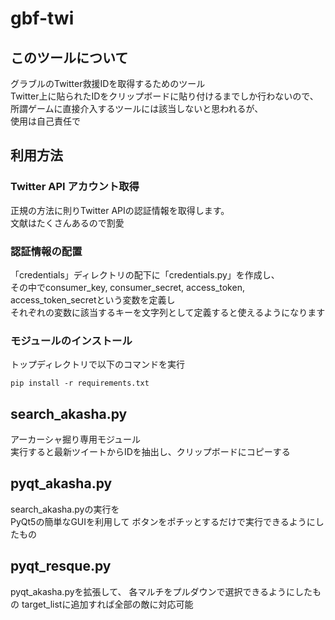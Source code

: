 # gbf-twi

## このツールについて

グラブルのTwitter救援IDを取得するためのツール  
Twitter上に貼られたIDをクリップボードに貼り付けるまでしか行わないので、  
所謂ゲームに直接介入するツールには該当しないと思われるが、  
使用は自己責任で

## 利用方法

### Twitter API アカウント取得

正規の方法に則りTwitter APIの認証情報を取得します。  
文献はたくさんあるので割愛

### 認証情報の配置

「credentials」ディレクトリの配下に「credentials.py」を作成し、  
その中でconsumer_key, consumer_secret, access_token, access_token_secretという変数を定義し  
それぞれの変数に該当するキーを文字列として定義すると使えるようになります

### モジュールのインストール

トップディレクトリで以下のコマンドを実行

```ja
pip install -r requirements.txt
```

## search_akasha.py

アーカーシャ掘り専用モジュール  
実行すると最新ツイートからIDを抽出し、クリップボードにコピーする

## pyqt_akasha.py

search_akasha.pyの実行を  
PyQt5の簡単なGUIを利用して
ボタンをポチッとするだけで実行できるようにしたもの

## pyqt_resque.py

pyqt_akasha.pyを拡張して、
各マルチをプルダウンで選択できるようにしたもの
target_listに追加すれば全部の敵に対応可能
